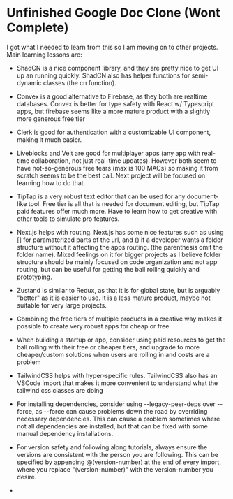 # Unfinished Google Doc Clone (Wont Complete)

I got what I needed to learn from this so I am moving on to other projects. Main learning lessons are:

- ShadCN is a nice component library, and they are pretty nice to get UI up an running quickly. ShadCN also has helper functions for semi-dynamic classes (the cn function).

- Convex is a good alternative to Firebase, as they both are realtime databases. Convex is better for type safety with React w/ Typescript apps, but firebase seems like a more mature product with a slightly more generous free tier

- Clerk is good for authentication with a customizable UI component, making it much easier.

- Liveblocks and Velt are good for multiplayer apps (any app with real-time collaboration, not just real-time updates). However both seem to have not-so-generous free tears (max is 100 MACs) so making it from scratch seems to be the best call. Next project will be focused on learning how to do that.

- TipTap is a very robust text editor that can be used for any document-like tool. Free tier is all that is needed for document editing, but TipTap paid features offer much more. Have to learn how to get creative with other tools to simulate pro features.

- Next.js helps with routing. Next.js has some nice features such as using [] for paramaterized parts of the url, and () if a developer wants a folder structure without it affecting the apps routing. (the parenthesis omit the folder name). Mixed feelings on it for bigger projects as I believe folder structure should be mainly focused on code organization and not app routing, but can be useful for getting the ball rolling quickly and prototyping.

- Zustand is similar to Redux, as that it is for global state, but is arguably "better" as it is easier to use. It is a less mature product, maybe not suitable for very large projects.

- Combining the free tiers of multiple products in a creative way makes it possible to create very robust apps for cheap or free.

- When building a startup or app, consider using paid resources to get the ball rolling with their free or cheaper tiers, and upgrade to more cheaper/custom solutions when users are rolling in and costs are a problem

- TailwindCSS helps with hyper-specific rules. TailwindCSS also has an VSCode import that makes it more convenient to understand what the tailwind css classes are doing

- For installing dependencies, consider using --legacy-peer-deps over --force, as --force can cause problems down the road by overriding necessary dependencies. This can cause a problem sometimes where not all dependencies are installed, but that can be fixed with some manual dependency installations.

- For version safety and following along tutorials, always ensure the versions are consistent with the person you are following. This can be specified by appending @(version-number) at the end of every import, where you replace "(version-number)" with the version-number you desire.

- 